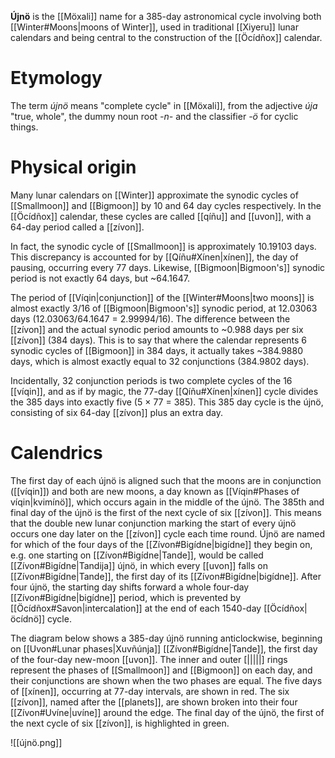 **Újnö** is the [[Möxali]] name for a 385-day astronomical cycle involving both [[Winter#Moons|moons of Winter]], used in traditional [[Xiyeru]] lunar calendars and being central to the construction of the [[Öcídñox]] calendar.
# Etymology
The term *újnö* means "complete cycle" in [[Möxali]], from the adjective *úja* "true, whole", the dummy noun root *-n-* and the classifier *-ö* for cyclic things.
# Physical origin
Many lunar calendars on [[Winter]] approximate the synodic cycles of [[Smallmoon]] and [[Bigmoon]] by 10 and 64 day cycles respectively. In the [[Öcídñox]] calendar, these cycles are called [[qíñu]] and [[uvon]], with a 64-day period called a [[zívon]].

In fact, the synodic cycle of [[Smallmoon]] is approximately 10.19103 days. This discrepancy is accounted for by [[Qíñu#Xínen|xínen]], the day of pausing, occurring every 77 days. Likewise, [[Bigmoon|Bigmoon's]] synodic period is not exactly 64 days, but ~64.1647.

The period of [[Víqin|conjunction]] of the [[Winter#Moons|two moons]] is almost exactly 3/16 of [[Bigmoon|Bigmoon's]] synodic period, at 12.03063 days (12.03063/64.1647 = 2.99994/16). The difference between the [[zívon]] and the actual synodic period amounts to ~0.988 days per six [[zívon]] (384 days). This is to say that where the calendar represents 6 synodic cycles of [[Bigmoon]] in 384 days, it actually takes ~384.9880 days, which is almost exactly equal to 32 conjunctions (384.9802 days).

Incidentally, 32 conjunction periods is two complete cycles of the 16 [[víqin]], and as if by magic, the 77-day [[Qíñu#Xínen|xínen]] cycle divides the 385 days into exactly five (5 × 77 = 385). This 385 day cycle is the újnö, consisting of six 64-day [[zívon]] plus an extra day.
# Calendrics
The first day of each újnö is aligned such that the moons are in conjunction ([[víqin]]) and both are new moons, a day known as [[Víqin#Phases of víqin|kvimínö]], which occurs again in the middle of the újnö. The 385th and final day of the újnö is the first of the next cycle of six [[zívon]]. This means that the double new lunar conjunction marking the start of every újnö occurs one day later on the [[zívon]] cycle each time round. Újnö are named for which of the four days of the [[Zívon#Bigídne|bigídne]] they begin on, e.g. one starting on [[Zívon#Bigídne|Tande]], would be called [[Zívon#Bigídne|Tandija]] újnö, in which every [[uvon]] falls on [[Zívon#Bigídne|Tande]], the first day of its [[Zívon#Bigídne|bigídne]]. After four újnö, the starting day shifts forward a whole four-day [[Zívon#Bigídne|bigídne]] period, which is prevented by [[Öcídñox#Savon|intercalation]] at the end of each 1540-day [[Öcídñox|öcídnö]] cycle.

The diagram below shows a 385-day újnö running anticlockwise, beginning on [[Uvon#Lunar phases|Xuvñúnja]] [[Zívon#Bigídne|Tande]], the first day of the four-day new-moon [[uvon]]. The inner and outer [|||||] rings represent the phases of [[Smallmoon]] and [[Bigmoon]] on each day, and their conjunctions are shown when the two phases are equal. The five days of [[xínen]], occurring at 77-day intervals, are shown in red. The six [[zívon]], named after the [[planets]], are shown broken into their four [[Zívon#Uvíne|uvíne]] around the edge. The final day of the újnö, the first of the next cycle of six [[zívon]], is highlighted in green. 

![[újnö.png]]
